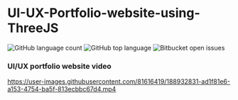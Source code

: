 # UI-UX-Portfolio-website-using-ThreeJS
![GitHub language count](https://img.shields.io/github/languages/count/AnujSonawane/UI-UX-Portfolio-website-using-ThreeJS)
![GitHub top language](https://img.shields.io/github/languages/top/AnujSonawane/UI-UX-Portfolio-website-using-ThreeJS?color=green)
![Bitbucket open issues](https://img.shields.io/bitbucket/issues/AnujSonawane/UI-UX-Portfolio-website-using-ThreeJS)
### UI/UX portfolio website video
https://user-images.githubusercontent.com/81616419/188932831-ad1f81e6-a153-4754-ba5f-813ecbbc67d4.mp4

